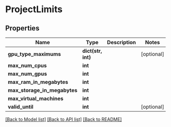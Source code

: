 # ProjectLimits

## Properties
Name | Type | Description | Notes
------------ | ------------- | ------------- | -------------
**gpu_type_maximums** | **dict(str, int)** |  | [optional] 
**max_num_cpus** | **int** |  | 
**max_num_gpus** | **int** |  | 
**max_ram_in_megabytes** | **int** |  | 
**max_storage_in_megabytes** | **int** |  | 
**max_virtual_machines** | **int** |  | 
**valid_until** | **int** |  | [optional] 

[[Back to Model list]](../README.md#documentation-for-models) [[Back to API list]](../README.md#documentation-for-api-endpoints) [[Back to README]](../README.md)


